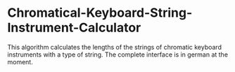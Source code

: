 # Chromatical-Keyboard-String-Instrument-Calculator
This algorithm calculates the lengths of the strings of chromatic keyboard instruments with a type of string. The complete interface is in german at the moment.
